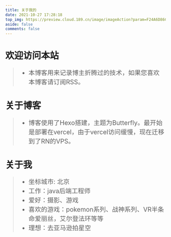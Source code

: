 ```yaml
---
title: 关于我的
date: 2021-10-27 17:28:18
top_img: https://preview.cloud.189.cn/image/imageAction?param=F24A6D86C52A007F1C4CDBB3E388F90640D3394D4F6677E19F8FC6D087D4FE3933E2F6CD387E6082CCCFBB9BD31540C229CF5322DDDDEC604A432C8189AB5D4AD24F7AA7F7A3D115FCC04513B64A36E57C5528B17A64E0E25BC1644DE45FCC64381C045C7F46A60B871DE428F2A4C4DF4202FCCF
aside: false
comments: false
---
```


# 欢迎访问本站
> <ul style="font-size: 1.4em; "><li>本博客用来记录博主折腾过的技术，如果您喜欢本博客请订阅RSS。</li></ul>
# 关于博客
> <ul  style="font-size: 1.4em;"> <li>博客使用了Hexo搭建，主题为Butterfly。最开始是部署在vercel，由于vercel访问缓慢，现在迁移到了RN的VPS。</li></ul>
# 关于我
> <ul style="font-size: 1.4em;"><li>坐标城市: 北京 </li><li>工作：java后端工程师</li><Li>爱好：摄影、游戏</Li><Li>喜欢的游戏：pokemon系列、战神系列、VR半条命爱丽丝，艾尔登法环等等</Li><li>理想：去亚马逊拍星空</li><ul/>
